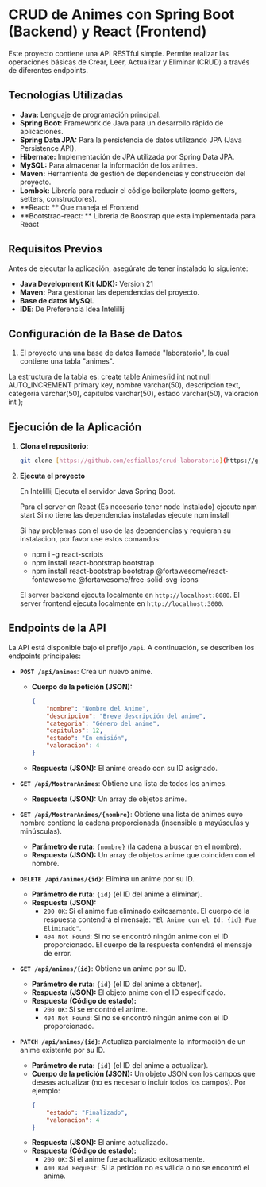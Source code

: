 # CRUD de Animes con Spring Boot (Backend) y React (Frontend)

Este proyecto contiene una API RESTful simple. 
Permite realizar las operaciones básicas de Crear, Leer, Actualizar y Eliminar (CRUD) a través de diferentes endpoints.

## Tecnologías Utilizadas

* **Java:** Lenguaje de programación principal.
* **Spring Boot:** Framework de Java para un desarrollo rápido de aplicaciones.
* **Spring Data JPA:** Para la persistencia de datos utilizando JPA (Java Persistence API).
* **Hibernate:** Implementación de JPA utilizada por Spring Data JPA.
* **MySQL:** Para almacenar la información de los animes.
* **Maven:** Herramienta de gestión de dependencias y construcción del proyecto.
* **Lombok:** Librería para reducir el código boilerplate (como getters, setters, constructores).
* **React: ** Que maneja el Frontend
* **Bootstrao-react: ** Libreria de Boostrap que esta implementada para React

## Requisitos Previos

Antes de ejecutar la aplicación, asegúrate de tener instalado lo siguiente:

* **Java Development Kit (JDK):** Version 21
* **Maven:** Para gestionar las dependencias del proyecto.
* **Base de datos MySQL**
* **IDE**: De Preferencia Idea Intelillij

## Configuración de la Base de Datos

1.  El proyecto una una base de datos llamada "laboratorio", la cual contiene una tabla "animes".

La estructura de la tabla es: 
                create table Animes(id int not null AUTO_INCREMENT  primary key,
                    nombre varchar(50),
                    descripcion text,
                    categoria varchar(50),
                    capitulos varchar(50),
                    estado varchar(50),
                    valoracion int
                   );

## Ejecución de la Aplicación

1.  **Clona el repositorio:**
    ```bash
    git clone [https://github.com/esfiallos/crud-laboratorio](https://github.com/esfiallos/crud-laboratorio)

    ```

2. **Ejecuta el proyecto**    

    En Intelillij Ejecuta el servidor Java Spring Boot.

    Para el server en React (Es necesario tener node Instalado) ejecute npm start
    Si no tiene  las dependencias instaladas ejecute npm install

    Si hay problemas con el uso de las dependencias y requieran su instalacion, por favor use estos comandos:

    - npm i -g react-scripts
    - npm install react-bootstrap bootstrap
    - npm install react-bootstrap bootstrap @fortawesome/react-fontawesome @fortawesome/free-solid-svg-icons

    El server backend ejecuta localmente en  `http://localhost:8080`.
    El server frontend ejecuta localmente en `http://localhost:3000`.

## Endpoints de la API

La API está disponible bajo el prefijo `/api`. A continuación, se describen los endpoints principales:

* **`POST /api/animes`**: Crea un nuevo anime.
    * **Cuerpo de la petición (JSON):**
        ```json
        {
            "nombre": "Nombre del Anime",
            "descripcion": "Breve descripción del anime",
            "categoria": "Género del anime",
            "capitulos": 12,
            "estado": "En emisión",
            "valoracion": 4
        }
        ```
    * **Respuesta (JSON):** El anime creado con su ID asignado.

* **`GET /api/MostrarAnimes`**: Obtiene una lista de todos los animes.
    * **Respuesta (JSON):** Un array de objetos anime.

* **`GET /api/MostrarAnimes/{nombre}`**: Obtiene una lista de animes cuyo nombre contiene la cadena proporcionada (insensible a mayúsculas y minúsculas).
    * **Parámetro de ruta:** `{nombre}` (la cadena a buscar en el nombre).
    * **Respuesta (JSON):** Un array de objetos anime que coinciden con el nombre.

* **`DELETE /api/animes/{id}`**: Elimina un anime por su ID.
    * **Parámetro de ruta:** `{id}` (el ID del anime a eliminar).
    * **Respuesta (JSON):**
        * `200 OK`: Si el anime fue eliminado exitosamente. El cuerpo de la respuesta contendrá el mensaje: `"El Anime con el Id: {id} Fue Eliminado"`.
        * `404 Not Found`: Si no se encontró ningún anime con el ID proporcionado. El cuerpo de la respuesta contendrá el mensaje de error.

* **`GET /api/animes/{id}`**: Obtiene un anime por su ID.
    * **Parámetro de ruta:** `{id}` (el ID del anime a obtener).
    * **Respuesta (JSON):** El objeto anime con el ID especificado.
    * **Respuesta (Código de estado):**
        * `200 OK`: Si se encontró el anime.
        * `404 Not Found`: Si no se encontró ningún anime con el ID proporcionado.

* **`PATCH /api/animes/{id}`**: Actualiza parcialmente la información de un anime existente por su ID.
    * **Parámetro de ruta:** `{id}` (el ID del anime a actualizar).
    * **Cuerpo de la petición (JSON):** Un objeto JSON con los campos que deseas actualizar (no es necesario incluir todos los campos). Por ejemplo:
        ```json
        {
            "estado": "Finalizado",
            "valoracion": 4
        }
        
    * **Respuesta (JSON):** El anime actualizado.
    * **Respuesta (Código de estado):**
        * `200 OK`: Si el anime fue actualizado exitosamente.
        * `400 Bad Request`: Si la petición no es válida o no se encontró el anime.
